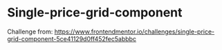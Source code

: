 # Single-price-grid-component
Challenge from: https://www.frontendmentor.io/challenges/single-price-grid-component-5ce41129d0ff452fec5abbbc
